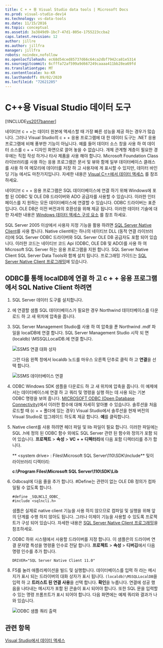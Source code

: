 ```yaml
---
title: C + + 용 Visual Studio data tools | Microsoft Docs
ms.prod: visual-studio-dev14
ms.technology: vs-data-tools
ms.date: 11/15/2016
ms.topic: conceptual
ms.assetid: 3a3849d9-1bc7-47d1-805e-1755223ccba2
caps.latest.revision: 12
author: jillre
ms.author: jillfra
manager: jillfra
robots: noindex,nofollow
ms.openlocfilehash: ec68d54ced85737d66c64ca2dbf7942ca81e5314
ms.sourcegitcommit: 6cfffa72af599a9d667249caaaa411bb28ea69fd
ms.translationtype: MT
ms.contentlocale: ko-KR
ms.lasthandoff: 09/02/2020
ms.locfileid: "72621205"
---
```

# <a name="visual-studio-data-tools-for-c"></a>C++용 Visual Studio 데이터 도구
[!INCLUDE[vs2017banner](../includes/vs2017banner.md)]

네이티브 c + +는 데이터 원본에 액세스할 때 가장 빠른 성능을 제공 하는 경우가 많습니다. 그러나 Visual Studio의 c + + 응용 프로그램에 대 한 데이터 도구는 .NET 응용 프로그램에 비해 풍부한 기능이 아닙니다. 예를 들어 데이터 소스 창을 사용 하 여 데이터 소스를 c + + 디자인 화면으로 끌어 놓을 수 없습니다. 개체 관계형 계층이 필요한 경우에는 직접 작성 하거나 타사 제품을 사용 해야 합니다.  Microsoft Foundation Class 라이브러리를 사용 하는 응용 프로그램은 문서 및 뷰와 함께 일부 데이터베이스 클래스를 사용 하 여 메모리에 데이터를 저장 하 고 사용자에 게 표시할 수 있지만, 데이터 바인딩 기능 에서도 마찬가지입니다. 자세한 내용은 [Visual C++에서 데이터 액세스](https://msdn.microsoft.com/library/7wtdsdkh.aspx) 를 참조 하세요.

 네이티브 c + + 응용 프로그램은 SQL 데이터베이스에 연결 하기 위해 Windows에 포함 된 ODBC 및 OLE DB 드라이버와 ADO 공급자를 사용할 수 있습니다.     이러한 인터페이스를 지 원하는 모든 데이터베이스에 연결할 수 있습니다. ODBC 드라이버는 표준입니다. OLE DB은 이전 버전과의 호환성을 위해 제공 됩니다. 이러한 데이터 기술에 대 한 자세한 내용은 [Windows 데이터 액세스 구성 요소](https://msdn.microsoft.com/library/windows/desktop/aa968814\(v=vs.85\).aspx) 를 참조 하세요.

 SQL Server 2005 이상에서 사용자 지정 기능을 활용 하려면 [SQL Server Native Client](https://msdn.microsoft.com/sqlserver/aa937733)를 사용 합니다. Native client에는 하나의 네이티브 DLL (동적 연결 라이브러리)에 SQL Server ODBC 드라이버와 SQL Server OLE DB 공급자도 포함 되어 있습니다. 이러한 코드는 네이티브 코드 Api (ODBC, OLE DB 및 ADO)를 사용 하 여 Microsoft SQL Server 하는 응용 프로그램을 지원 합니다.  SQL Server Native Client SQL Server Data Tools와 함께 설치 됩니다. 프로그래밍 가이드는 [SQL Server Native Client 프로그래밍](https://msdn.microsoft.com/library/ms130892.aspx)에 있습니다.

## <a name="to-connect-to-localdb-through-odbc-and-sql-native-client-from-a-c-application"></a>ODBC를 통해 localDB에 연결 하 고 c + + 응용 프로그램에서 SQL Native Client 하려면

1. SQL Server 데이터 도구를 설치합니다.

2. 에 연결할 샘플 SQL 데이터베이스가 필요한 경우 Northwind 데이터베이스를 다운로드 하 고 새 위치에 압축을 풉니다.

3. SQL Server Management Studio를 사용 하 여 압축을 푼 Northwind .mdf 파일을 localDB에 연결 합니다. SQL Server Management Studio 시작 되 면 (localdb) \MSSQLLocalDB.에 연결 합니다.

    ![SSMS 연결 대화 상자](../data-tools/media/raddata-ssms-connect-dialog.png "raddata SSMS 연결 대화 상자")

    그런 다음 왼쪽 창에서 localdb 노드를 마우스 오른쪽 단추로 클릭 하 고 **연결**을 선택 합니다.

    ![SSMS 데이터베이스 연결](../data-tools/media/raddata-ssms-attach-database.png "raddata SSMS 데이터베이스 연결")

4. ODBC Windows SDK 샘플을 다운로드 하 고 새 위치에 압축을 풉니다. 이 예제에서는 데이터베이스에 연결 하 고 쿼리 및 명령을 실행 하는 데 사용 되는 기본 ODBC 명령을 보여 줍니다. [MICROSOFT ODBC (Open Database Connectivity)](https://msdn.microsoft.com/library/windows/desktop/ms710252\(v=vs.85\).aspx)에서 이러한 함수에 대해 자세히 알아볼 수 있습니다. 솔루션을 처음 로드할 때 (c + + 폴더에 있는 경우) Visual Studio에서 솔루션을 현재 버전의 Visual Studio로 업그레이드 하도록 제공 합니다. **예**를 클릭합니다.

5. Native client를 사용 하려면 헤더 파일 및 lib 파일이 필요 합니다. 이러한 파일에는 SQL .h에 정의 된 ODBC 함수 외에도 SQL Server 관련 된 함수와 정의가 포함 되어 있습니다. **프로젝트**  >  **속성**  >  **VC + + 디렉터리**에 다음 포함 디렉터리를 추가 합니다.

   ** \<system drive> : Files\Microsoft SQL Server\110\SDK\Include** 및이 라이브러리 디렉터리:

   **c:\Program Files\Microsoft SQL Server\110\SDK\Lib**

6. Odbcsql에 다음 줄을 추가 합니다. #Define는 관련이 없는 OLE DB 정의가 컴파일될 수 없도록 합니다.

   ```
   #define _SQLNCLI_ODBC_
   #include <sqlncli.h>
   ```

    샘플은 실제로 native client 기능을 사용 하지 않으므로 컴파일 및 실행을 위해 앞의 단계를 수행 하지 않아도 됩니다. 그러나 이제이 기능을 사용할 수 있도록 프로젝트가 구성 되어 있습니다. 자세한 내용은 [SQL Server Native Client 프로그래밍](https://msdn.microsoft.com/library/ms130892\(v=sql.130\).aspx)을 참조하세요.

7. ODBC 하위 시스템에서 사용할 드라이버를 지정 합니다. 이 샘플은의 드라이버 연결 문자열 특성을 명령줄 인수로 전달 합니다. **프로젝트**  >  **속성**  >  **디버깅**에서 다음 명령 인수를 추가 합니다.

   ```
   DRIVER="SQL Server Native Client 11.0"
   ```

8. F5를 눌러 애플리케이션을 빌드 및 실행합니다. 데이터베이스를 입력 하 라는 메시지가 표시 되는 드라이버의 대화 상자가 표시 됩니다. `(localdb)\MSSQLLocalDB`을 입력 하 고 **트러스트 된 연결 사용**을 선택 합니다. **확인**을 누릅니다. 연결에 성공 했음을 나타내는 메시지가 포함 된 콘솔이 표시 되어야 합니다. 또한 SQL 문을 입력할 수 있는 명령 프롬프트가 표시 되어야 합니다. 다음 화면에는 예제 쿼리와 결과가 나와 있습니다.

    ![ODBC 샘플 쿼리 출력](../data-tools/media/raddata-odbc-sample-query-output.png "raddata ODBC 샘플 쿼리 출력")

## <a name="see-also"></a>관련 항목
 [Visual Studio에서 데이터 액세스](../data-tools/accessing-data-in-visual-studio.md)
